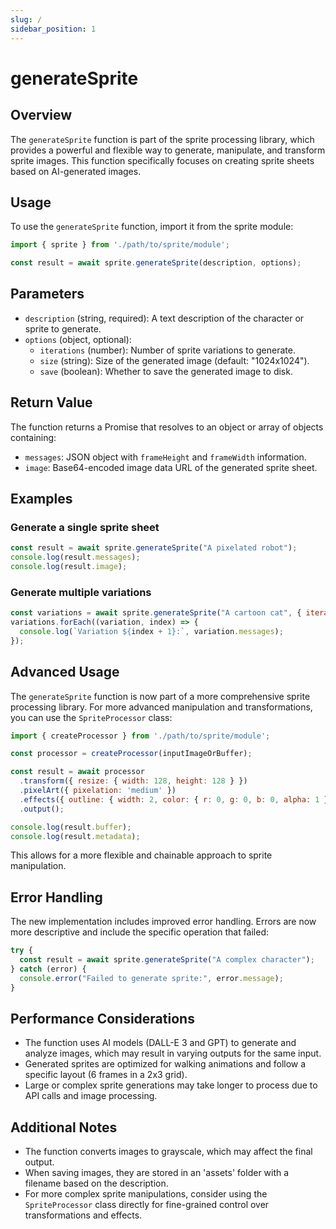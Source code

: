 ```yaml
---
slug: /
sidebar_position: 1
---
```

# generateSprite

## Overview

The `generateSprite` function is part of the sprite processing library, which provides a powerful and flexible way to generate, manipulate, and transform sprite images. This function specifically focuses on creating sprite sheets based on AI-generated images.

## Usage

To use the `generateSprite` function, import it from the sprite module:

```javascript
import { sprite } from './path/to/sprite/module';

const result = await sprite.generateSprite(description, options);
```

## Parameters

- `description` (string, required): A text description of the character or sprite to generate.
- `options` (object, optional):
  - `iterations` (number): Number of sprite variations to generate.
  - `size` (string): Size of the generated image (default: "1024x1024").
  - `save` (boolean): Whether to save the generated image to disk.

## Return Value

The function returns a Promise that resolves to an object or array of objects containing:

- `messages`: JSON object with `frameHeight` and `frameWidth` information.
- `image`: Base64-encoded image data URL of the generated sprite sheet.

## Examples

### Generate a single sprite sheet

```javascript
const result = await sprite.generateSprite("A pixelated robot");
console.log(result.messages);
console.log(result.image);
```

### Generate multiple variations

```javascript
const variations = await sprite.generateSprite("A cartoon cat", { iterations: 3 });
variations.forEach((variation, index) => {
  console.log(`Variation ${index + 1}:`, variation.messages);
});
```

## Advanced Usage

The `generateSprite` function is now part of a more comprehensive sprite processing library. For more advanced manipulation and transformations, you can use the `SpriteProcessor` class:

```javascript
import { createProcessor } from './path/to/sprite/module';

const processor = createProcessor(inputImageOrBuffer);

const result = await processor
  .transform({ resize: { width: 128, height: 128 } })
  .pixelArt({ pixelation: 'medium' })
  .effects({ outline: { width: 2, color: { r: 0, g: 0, b: 0, alpha: 1 } } })
  .output();

console.log(result.buffer);
console.log(result.metadata);
```

This allows for a more flexible and chainable approach to sprite manipulation.

## Error Handling

The new implementation includes improved error handling. Errors are now more descriptive and include the specific operation that failed:

```javascript
try {
  const result = await sprite.generateSprite("A complex character");
} catch (error) {
  console.error("Failed to generate sprite:", error.message);
}
```

## Performance Considerations

- The function uses AI models (DALL-E 3 and GPT) to generate and analyze images, which may result in varying outputs for the same input.
- Generated sprites are optimized for walking animations and follow a specific layout (6 frames in a 2x3 grid).
- Large or complex sprite generations may take longer to process due to API calls and image processing.

## Additional Notes

- The function converts images to grayscale, which may affect the final output.
- When saving images, they are stored in an 'assets' folder with a filename based on the description.
- For more complex sprite manipulations, consider using the `SpriteProcessor` class directly for fine-grained control over transformations and effects.